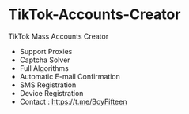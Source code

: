 # TikTok-Accounts-Creator
TikTok Mass Accounts Creator
- Support Proxies
- Captcha Solver
- Full Algorithms 
- Automatic E-mail Confirmation 
- SMS Registration 
- Device Registration
- Contact : https://t.me/BoyFifteen
